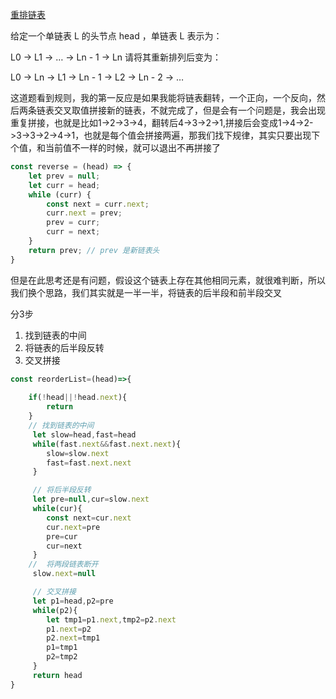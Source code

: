 
[重排链表](https://leetcode.cn/problems/reorder-list/)


给定一个单链表 L 的头节点 head ，单链表 L 表示为：

L0 → L1 → … → Ln - 1 → Ln
请将其重新排列后变为：

L0 → Ln → L1 → Ln - 1 → L2 → Ln - 2 → …


这道题看到规则，我的第一反应是如果我能将链表翻转，一个正向，一个反向，然后两条链表交叉取值拼接新的链表，不就完成了，但是会有一个问题是，我会出现重复拼接，也就是比如1->2->3->4，翻转后4->3->2->1,拼接后会变成1->4->2->3->3->2->4->1，也就是每个值会拼接两遍，那我们找下规律，其实只要出现下个值，和当前值不一样的时候，就可以退出不再拼接了
```js
const reverse = (head) => {
    let prev = null;
    let curr = head;
    while (curr) {
        const next = curr.next;
        curr.next = prev;
        prev = curr;
        curr = next;
    }
    return prev; // prev 是新链表头
}


```

但是在此思考还是有问题，假设这个链表上存在其他相同元素，就很难判断，所以我们换个思路，我们其实就是一半一半，将链表的后半段和前半段交叉

分3步
1. 找到链表的中间
2. 将链表的后半段反转
3. 交叉拼接

```js
const reorderList=(head)=>{
   
    if(!head||!head.next){
        return
    }
    // 找到链表的中间
     let slow=head,fast=head
     while(fast.next&&fast.next.next){
        slow=slow.next
        fast=fast.next.next
     }

     // 将后半段反转
     let pre=null,cur=slow.next
     while(cur){
        const next=cur.next
        cur.next=pre
        pre=cur
        cur=next
     }
    //  将两段链表断开
     slow.next=null

     // 交叉拼接
     let p1=head,p2=pre
     while(p2){
        let tmp1=p1.next,tmp2=p2.next
        p1.next=p2
        p2.next=tmp1
        p1=tmp1
        p2=tmp2
     }
     return head
}

```